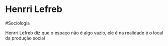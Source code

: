# Henrri Lefreb
#Sociologia

Henrri Lefreb diz que o espaço não é algo vazio, ele é na realidade é o local da produção social
